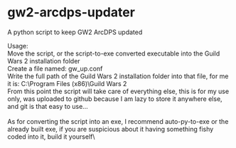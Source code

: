 # gw2-arcdps-updater
A python script to keep GW2 ArcDPS updated

Usage:\
Move the script, or the script-to-exe converted executable into the Guild Wars 2 installation folder\
Create a file named: gw_up.conf\
Write the full path of the Guild Wars 2 installation folder into that file, for me it is: C:\Program Files (x86)\Guild Wars 2\
From this point the script will take care of everything else, this is for my use only, was uploaded to github because I am lazy to store it anywhere else, and git is that easy to use...\
\
As for converting the script into an exe, I recommend auto-py-to-exe or the already built exe, if you are suspicious about it having something fishy coded into it, build it yourself\
